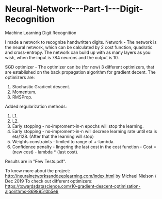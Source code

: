 # Neural-Network---Part-1---Digit-Recognition
Machine Learning Digit Recognition

I made a network to recognize handwritten digits.
Network - The network is the neural network, which can be calculated by 2 cost function, quadratic and cross-entropy.
The network can build up with as many layers as you wish, when the input is 784 neurons and the output is 10.

SGD optimizer - The optimizer can be (for now) 3 different optimizers, that are established on the back propagation algorithm for gradient decent.
The optimizers are:
1. Stochastic Gradient descent.
2. Momentum.
3. RMSProp.

Added regularization methods:
1. L1.
2. L2.
3. Early stopping - no-improment-in-n epochs will stop the learning.
4. Early stopping - no-improment-in-n will decrese learning rate until eta is eta/128. (After that the learning will stop)
5. Weights constraints - limited to range of +-lambda.
6. Confidence penalty - lingering the last cost in the cost function - Cost = (new cost) - lambda * (last cost).

Results are in "Few Tests.pdf".

To know more about the project:    http://neuralnetworksanddeeplearning.com/index.html by Michael Nielson / Dec 2019
To check out different optimizers: https://towardsdatascience.com/10-gradient-descent-optimisation-algorithms-86989510b5e9
